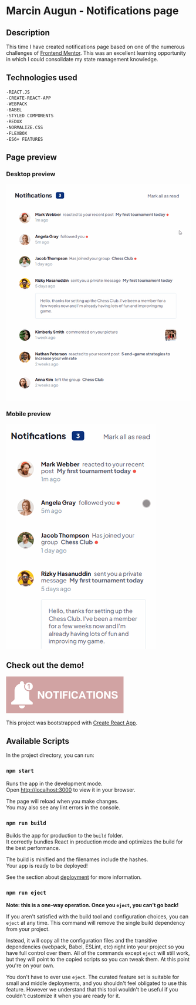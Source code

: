 # Marcin Augun - Notifications page

## Description

This time I have created notifications page based on one of the numerous challenges of [Frontend Mentor](https://www.frontendmentor.io/home). This was an excellent learning opportunity in which I could consolidate my state management knowledge.
## Technologies used

    -REACT.JS
    -CREATE-REACT-APP
    -WEBPACK
    -BABEL
    -STYLED COMPONENTS
    -REDUX
    -NORMALIZE.CSS
    -FLEXBOX
    -ES6+ FEATURES

## Page preview

### Desktop preview

![](notifications-react-desktop-preview.gif)

### Mobile preview

![](notifications-react-mobile-preview.gif)

 ## Check out the demo!

[![](/notifications-readme-icon.png)](https://marcin10lw.github.io/notifications-page-react/)

This project was bootstrapped with [Create React App](https://github.com/facebook/create-react-app).
 

## Available Scripts

In the project directory, you can run:

### `npm start`

Runs the app in the development mode.\
Open [http://localhost:3000](http://localhost:3000) to view it in your browser.

The page will reload when you make changes.\
You may also see any lint errors in the console.

### `npm run build`

Builds the app for production to the `build` folder.\
It correctly bundles React in production mode and optimizes the build for the best performance.

The build is minified and the filenames include the hashes.\
Your app is ready to be deployed!

See the section about [deployment](https://facebook.github.io/create-react-app/docs/deployment) for more information.

### `npm run eject`

**Note: this is a one-way operation. Once you `eject`, you can't go back!**

If you aren't satisfied with the build tool and configuration choices, you can `eject` at any time. This command will remove the single build dependency from your project.

Instead, it will copy all the configuration files and the transitive dependencies (webpack, Babel, ESLint, etc) right into your project so you have full control over them. All of the commands except `eject` will still work, but they will point to the copied scripts so you can tweak them. At this point you're on your own.

You don't have to ever use `eject`. The curated feature set is suitable for small and middle deployments, and you shouldn't feel obligated to use this feature. However we understand that this tool wouldn't be useful if you couldn't customize it when you are ready for it.